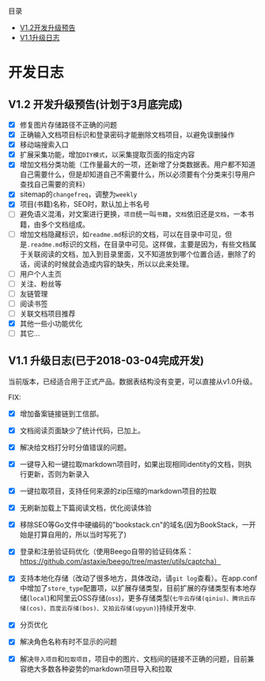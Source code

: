 目录
- [V1.2开发升级预告](#v1.2)
- [V1.1升级日志](#v1.1)

# 开发日志

<a name="v1.2"></a>
## V1.2 开发升级预告(计划于3月底完成)
- [x] 修复图片存储路径不正确的问题
- [x] 正确输入文档项目标识和登录密码才能删除文档项目，以避免误删操作
- [x] 移动端搜索入口
- [x] 扩展采集功能，增加`DIY模式`，以采集提取页面的指定内容
- [x] 增加文档分类功能（工作量最大的一项，还新增了分类数据表。用户都不知道自己需要什么，但是却知道自己不需要什么，所以必须要有个分类来引导用户查找自己需要的资料）
- [x] sitemap的`changefreq`，调整为`weekly`
- [x] 项目(书籍)名称，SEO时，默认加上书名号
- [ ] 避免语义混淆，对文案进行更换，`项目`统一叫`书籍`，`文档`依旧还是`文档`，一本书籍，由多个文档组成。
- [ ] 增加文档隐藏标识，如`readme.md`标识的文档，可以在目录中可见，但是`.readme.md`标识的文档，在目录中可见。这样做，主要是因为，有些文档属于关联阅读的文档，加入到目录里面，又不知道放到哪个位置合适，删除了的话，阅读的时候就会造成内容的缺失，所以以此来处理。
- [ ] 用户个人主页
- [ ] 关注、粉丝等
- [ ] 友链管理
- [ ] 阅读书签
- [ ] 关联文档项目推荐
- [x] 其他一些小功能优化
- [ ] 其它...

<a name="v1.1"></a>
## V1.1 升级日志(已于2018-03-04完成开发)
当前版本，已经适合用于正式产品。数据表结构没有变更，可以直接从v1.0升级。

FIX:
- [x] 增加备案链接链到工信部。
- [x] 文档阅读页面缺少了统计代码，已加上。
- [x] 解决给文档打分时分值错误的问题。
- [x] 一键导入和一键拉取markdown项目时，如果出现相同identity的文档，则执行更新，否则为新录入
- [x] 一键拉取项目，支持任何来源的zip压缩的markdown项目的拉取
- [x] 无刷新加载上下篇阅读文档，优化阅读体验
- [x] 移除SEO等Go文件中硬编码的"bookstack.cn"的域名(因为BookStack，一开始是打算自用的，所以当时写死了)
- [x] 登录和注册验证码优化（使用Beego自带的验证码体系：https://github.com/astaxie/beego/tree/master/utils/captcha）
- [x] 支持本地化存储（改动了很多地方，具体改动，请`git log`查看）。在app.conf中增加了`store_type`配置项，以扩展存储类型，目前扩展的存储类型有本地存储(`local`)和阿里云OSS存储(`oss`)，更多存储类型(`七牛云存储(qiniu)、腾讯云存储(cos)、百度云存储(bos)、又拍云存储(upyun)`)持续开发中.
- [x] 分页优化
- [x] 解决角色名称有时不显示的问题
- [x] 解决`导入项目`和`拉取项目`，项目中的图片、文档间的链接不正确的问题，目前兼容绝大多数各种姿势的markdown项目导入和拉取

